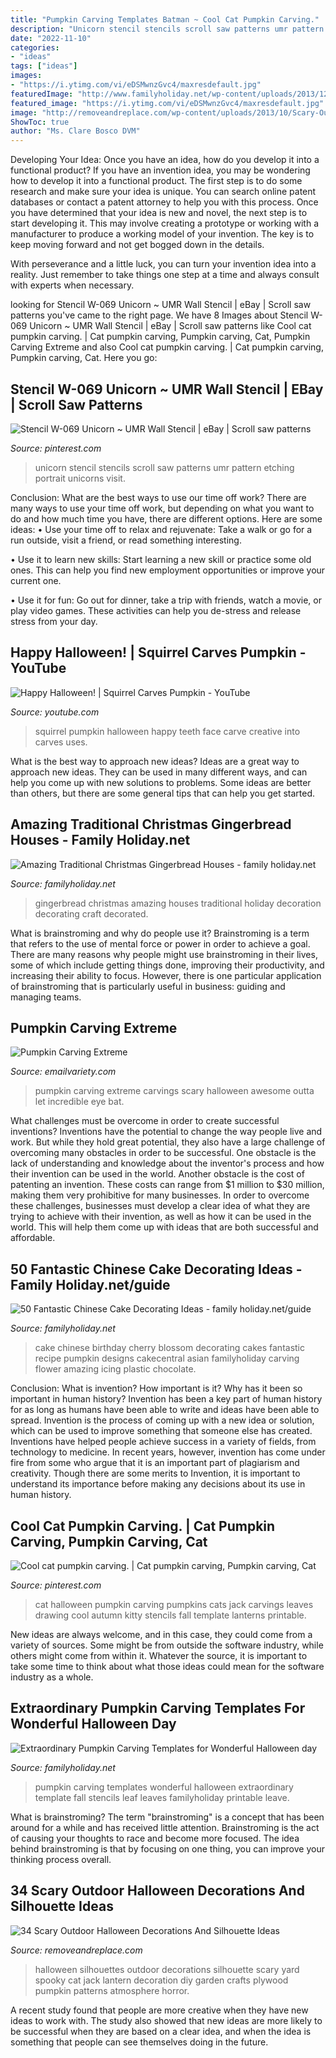 ```yaml
---
title: "Pumpkin Carving Templates Batman ~ Cool Cat Pumpkin Carving."
description: "Unicorn stencil stencils scroll saw patterns umr pattern etching portrait unicorns visit"
date: "2022-11-10"
categories:
- "ideas"
tags: ["ideas"]
images:
- "https://i.ytimg.com/vi/eDSMwnzGvc4/maxresdefault.jpg"
featuredImage: "http://www.familyholiday.net/wp-content/uploads/2013/12/50-Fantastic-Chinese-Cake-Decorating-Ideas_10.jpeg"
featured_image: "https://i.ytimg.com/vi/eDSMwnzGvc4/maxresdefault.jpg"
image: "http://removeandreplace.com/wp-content/uploads/2013/10/Scary-Outdoor-Halloween-Decorations-And-Silhouettes_10.jpg"
ShowToc: true
author: "Ms. Clare Bosco DVM"
---
```



Developing Your Idea: Once you have an idea, how do you develop it into a functional product?
If you have an invention idea, you may be wondering how to develop it into a functional product. The first step is to do some research and make sure your idea is unique. You can search online patent databases or contact a patent attorney to help you with this process.
Once you have determined that your idea is new and novel, the next step is to start developing it. This may involve creating a prototype or working with a manufacturer to produce a working model of your invention. The key is to keep moving forward and not get bogged down in the details.

With perseverance and a little luck, you can turn your invention idea into a reality. Just remember to take things one step at a time and always consult with experts when necessary.

	

		
looking for Stencil W-069 Unicorn ~ UMR Wall Stencil | eBay | Scroll saw patterns you've came to the right page. We have 8 Images about Stencil W-069 Unicorn ~ UMR Wall Stencil | eBay | Scroll saw patterns like Cool cat pumpkin carving. | Cat pumpkin carving, Pumpkin carving, Cat, Pumpkin Carving Extreme and also Cool cat pumpkin carving. | Cat pumpkin carving, Pumpkin carving, Cat. Here you go:
		
    
## Stencil W-069 Unicorn ~ UMR Wall Stencil | EBay | Scroll Saw Patterns

<img loading=lazy src="https://i.pinimg.com/736x/18/eb/35/18eb3598873bb66b2f315ce08194dd90.jpg" onerror="this.onerror=null;this.src='https://tse1.mm.bing.net/th?id=OIP.3iFHJC9eGkfs4EBuORaH8QHaKe&amp;pid=15.1';" alt="Stencil W-069 Unicorn ~ UMR Wall Stencil | eBay | Scroll saw patterns">

_Source: pinterest.com_

>unicorn stencil stencils scroll saw patterns umr pattern etching portrait unicorns visit. 

	

Conclusion: What are the best ways to use our time off work?
There are many ways to use your time off work, but depending on what you want to do and how much time you have, there are different options. Here are some ideas: 
• Use your time off to relax and rejuvenate: Take a walk or go for a run outside, visit a friend, or read something interesting. 

• Use it to learn new skills: Start learning a new skill or practice some old ones. This can help you find new employment opportunities or improve your current one. 

• Use it for fun: Go out for dinner, take a trip with friends, watch a movie, or play video games. These activities can help you de-stress and release stress from your day.

    
## Happy Halloween! | Squirrel Carves Pumpkin - YouTube

<img loading=lazy src="https://i.ytimg.com/vi/eDSMwnzGvc4/maxresdefault.jpg" onerror="this.onerror=null;this.src='https://tse2.mm.bing.net/th?id=OIP.dmxU6tMojAxuVkps6OUW7wHaEK&amp;pid=15.1';" alt="Happy Halloween! | Squirrel Carves Pumpkin - YouTube">

_Source: youtube.com_

>squirrel pumpkin halloween happy teeth face carve creative into carves uses. 

	

What is the best way to approach new ideas?
Ideas are a great way to approach new ideas. They can be used in many different ways, and can help you come up with new solutions to problems. Some ideas are better than others, but there are some general tips that can help you get started.

    
## Amazing Traditional Christmas Gingerbread Houses - Family Holiday.net

<img loading=lazy src="http://www.familyholiday.net/wp-content/uploads/2013/11/Amazing-Traditional-Christmas-Gingerbread-Houses_22.jpg" onerror="this.onerror=null;this.src='https://tse4.mm.bing.net/th?id=OIP.cRPurkNHvA5zQid9lxo9JwHaLf&amp;pid=15.1';" alt="Amazing Traditional Christmas Gingerbread Houses - family holiday.net">

_Source: familyholiday.net_

>gingerbread christmas amazing houses traditional holiday decoration decorating craft decorated. 

	

What is brainstroming and why do people use it?
Brainstroming is a term that refers to the use of mental force or power in order to achieve a goal. There are many reasons why people might use brainstroming in their lives, some of which include getting things done, improving their productivity, and increasing their ability to focus. However, there is one particular application of brainstroming that is particularly useful in business: guiding and managing teams.

    
## Pumpkin Carving Extreme

<img loading=lazy src="http://www.emailvariety.com/wp-content/uploads/2010/10/tok01.jpg" onerror="this.onerror=null;this.src='https://tse4.mm.bing.net/th?id=OIP.jQOHdQNgDl4QAAI3M6YBKAHaM2&amp;pid=15.1';" alt="Pumpkin Carving Extreme">

_Source: emailvariety.com_

>pumpkin carving extreme carvings scary halloween awesome outta let incredible eye bat. 

	

What challenges must be overcome in order to create successful inventions?
Inventions have the potential to change the way people live and work. But while they hold great potential, they also have a large challenge of overcoming many obstacles in order to be successful. One obstacle is the lack of understanding and knowledge about the inventor's process and how their invention can be used in the world. Another obstacle is the cost of patenting an invention. These costs can range from $1 million to $30 million, making them very prohibitive for many businesses. In order to overcome these challenges, businesses must develop a clear idea of what they are trying to achieve with their invention, as well as how it can be used in the world. This will help them come up with ideas that are both successful and affordable.

    
## 50 Fantastic Chinese Cake Decorating Ideas - Family Holiday.net/guide

<img loading=lazy src="http://www.familyholiday.net/wp-content/uploads/2013/12/50-Fantastic-Chinese-Cake-Decorating-Ideas_10.jpeg" onerror="this.onerror=null;this.src='https://tse3.mm.bing.net/th?id=OIP.29WjYQJIlj0-e4NdmDWhIAHaJ6&amp;pid=15.1';" alt="50 Fantastic Chinese Cake Decorating Ideas - family holiday.net/guide">

_Source: familyholiday.net_

>cake chinese birthday cherry blossom decorating cakes fantastic recipe pumpkin designs cakecentral asian familyholiday carving flower amazing icing plastic chocolate. 

	

Conclusion: What is invention? How important is it? Why has it been so important in human history?
Invention has been a key part of human history for as long as humans have been able to write and ideas have been able to spread. Invention is the process of coming up with a new idea or solution, which can be used to improve something that someone else has created. Inventions have helped people achieve success in a variety of fields, from technology to medicine. In recent years, however, invention has come under fire from some who argue that it is an important part of plagiarism and creativity. Though there are some merits to Invention, it is important to understand its importance before making any decisions about its use in human history.

    
## Cool Cat Pumpkin Carving. | Cat Pumpkin Carving, Pumpkin Carving, Cat

<img loading=lazy src="https://i.pinimg.com/736x/2a/7e/dc/2a7edcba6eab739c09c652875d8be657--cat-pumpkin-carving-pumpkin-art.jpg" onerror="this.onerror=null;this.src='https://tse2.mm.bing.net/th?id=OIP.KXRb3JfrHrlJOxb28T4fcQHaLI&amp;pid=15.1';" alt="Cool cat pumpkin carving. | Cat pumpkin carving, Pumpkin carving, Cat">

_Source: pinterest.com_

>cat halloween pumpkin carving pumpkins cats jack carvings leaves drawing cool autumn kitty stencils fall template lanterns printable. 

	

New ideas are always welcome, and in this case, they could come from a variety of sources. Some might be from outside the software industry, while others might come from within it. Whatever the source, it is important to take some time to think about what those ideas could mean for the software industry as a whole.

    
## Extraordinary Pumpkin Carving Templates For Wonderful Halloween Day

<img loading=lazy src="http://www.familyholiday.net/wp-content/uploads/2013/09/Pumpkin-Carving-Templates-18.jpg" onerror="this.onerror=null;this.src='https://tse1.mm.bing.net/th?id=OIP.ujnqvCujJgrSpXeOiSqX0AHaJ5&amp;pid=15.1';" alt="Extraordinary Pumpkin Carving Templates for Wonderful Halloween day">

_Source: familyholiday.net_

>pumpkin carving templates wonderful halloween extraordinary template fall stencils leaf leaves familyholiday printable leave. 

	

What is brainstroming?
The term "brainstroming" is a concept that has been around for a while and has received little attention. Brainstroming is the act of causing your thoughts to race and become more focused. The idea behind brainstroming is that by focusing on one thing, you can improve your thinking process overall.

    
## 34 Scary Outdoor Halloween Decorations And Silhouette Ideas

<img loading=lazy src="http://removeandreplace.com/wp-content/uploads/2013/10/Scary-Outdoor-Halloween-Decorations-And-Silhouettes_10.jpg" onerror="this.onerror=null;this.src='https://tse4.mm.bing.net/th?id=OIP.I8iQuNsh8fvPs_edeMnSOgHaGr&amp;pid=15.1';" alt="34 Scary Outdoor Halloween Decorations And Silhouette Ideas">

_Source: removeandreplace.com_

>halloween silhouettes outdoor decorations silhouette scary yard spooky cat jack lantern decoration diy garden crafts plywood pumpkin patterns atmosphere horror. 

	

A recent study found that people are more creative when they have new ideas to work with. The study also showed that new ideas are more likely to be successful when they are based on a clear idea, and when the idea is something that people can see themselves doing in the future.

